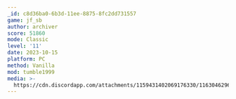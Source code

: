 ```yaml
---
_id: c8d36ba0-6b3d-11ee-8875-8fc2dd731557
game: jf_sb
author: archiver
score: 51860
mode: Classic
level: '11'
date: 2023-10-15
platform: PC
method: Vanilla
mod: tumble1999
media: >-
  https://cdn.discordapp.com/attachments/1159431402069176330/1163046296500850728/20231015_spongebobjumble_archiver.png?ex=653e2645&is=652bb145&hm=06d1f42bb6c4381cac030398b02f7e6891ec95111e564d202986d0aba26baf55&
---
```


